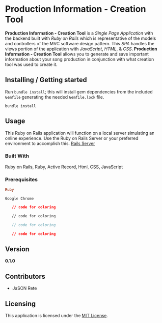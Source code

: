 # Production Information - Creation Tool

__Production Information - Creation Tool__ is a _Single Page Application_ with the backend built with _Ruby on Rails_ which is representative of the models and controllers of the MVC software design pattern. This _SPA_ handles the views portion of the application with _JavaScript_, _HTML_, & _CSS_. __Production Information - Creation Tool__ allows you to generate and save important information about your song production in conjunction with what creation tool was used to create it.

## Installing / Getting started

Run `bundle install`; this will install gem dependencies from the included `Gemfile` generating the needed `Gemfile.lock` file.

`bundle install`

## Usage

This Ruby on Rails application will function on a local server simulating an online experience. Use the Ruby on Rails Server or your preferred environment to accomplish this.
[Rails Server](https://guides.rubyonrails.org/getting_started.html)

### Built With

Ruby on Rails, Ruby, Active Record, Html, CSS, JavaScript

### Prerequisites

```ruby
Ruby
```
```google chrome
Google Chrome
```
```json
   // code for coloring
```
```html
   // code for coloring
```
```js
   // code for coloring
```
```css
   // code for coloring
```

## Version

**0.1.0**

## Contributors

- JaSON Rete

## Licensing

This application is licensed under the [MIT License](LICENSE).